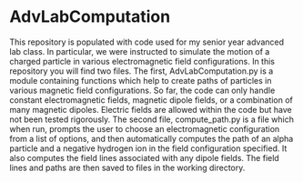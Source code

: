# AdvLabComputation

This repository is populated with code used for my senior year advanced lab class. In particular, we were instructed to simulate the motion of a charged particle in various electromagnetic field configurations. In this repository you will find two files. The first, AdvLabComputation.py is a module containing functions which help to create paths of particles in various magnetic field configurations. So far, the code can only handle constant electromagnetic fields, magnetic dipole fields, or a combination of many magnetic dipoles. Electric fields are allowed within the code but have not been tested rigorously. The second file, compute_path.py is a file which when run, prompts the user to choose an electromagnetic configuration from a list of options, and then automatically computes the path of an alpha particle and a negative hydrogen ion in the field configuration specified. It also computes the field lines associated with any dipole fields. The field lines and paths are then saved to files in the working directory.
